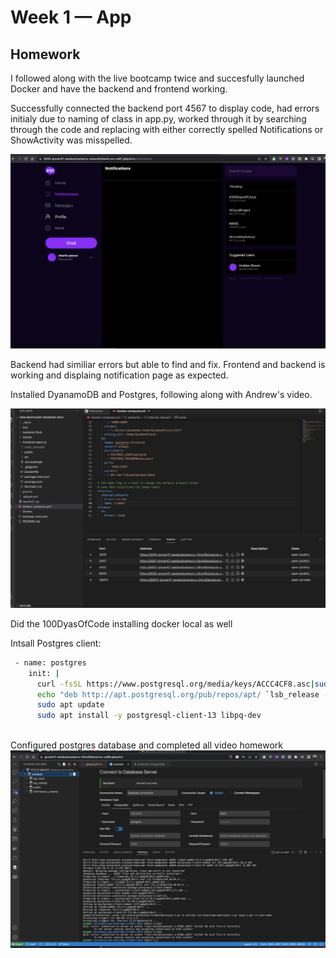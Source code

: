 # Week 1 — App 

## Homework

I followed along with the live bootcamp twice and succesfully launched Docker and have the backend and frontend working.

Successfully connected the backend port 4567 to display code, had errors initialy due to naming of class in app.py, worked through it by searching through the code and replacing with either correctly spelled Notifications or ShowActivity was misspelled.

![Proof of frontend working](assets%20week%201/Frontend%20and%20Backend%20Configured%20week%201.png)

Backend had similiar errors but able to find and fix. Frontend and backend is working and displaing notification page as expected.

Installed DyanamoDB and Postgres, following along with Andrew's video.

![Proof of work](assets%20week%201/DynamoDB%20and%20Postgres%20with%20port%20800%20installed%20Week%201.png)

Did the 100DyasOfCode installing docker local as well

Intsall Postgres client:

``` sh
 - name: postgres
    init: |
      curl -fsSL https://www.postgresql.org/media/keys/ACCC4CF8.asc|sudo gpg --dearmor -o /etc/apt/trusted.gpg.d/postgresql.gpg
      echo "deb http://apt.postgresql.org/pub/repos/apt/ `lsb_release -cs`-pgdg main" |sudo tee  /etc/apt/sources.list.d/pgdg.list
      sudo apt update
      sudo apt install -y postgresql-client-13 libpq-dev
      
 ```

Configured postgres database and completed all video homework
![Proof of work](assets%20week%201/Postgress%20DatabaseConnection%20week%201.png)



